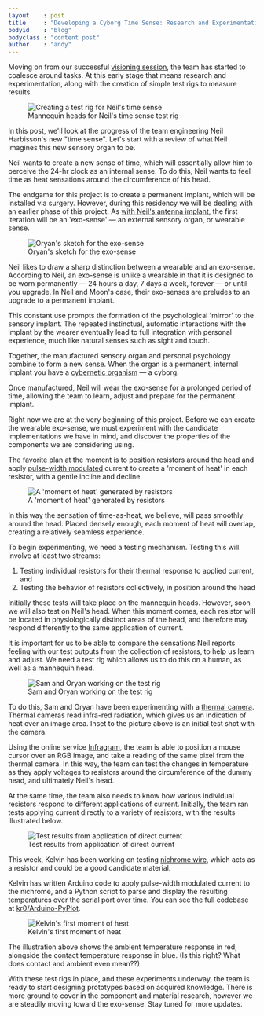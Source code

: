 ```yaml
---
layout    : post
title     : "Developing a Cyborg Time Sense: Research and Experimentation"
bodyid    : "blog"
bodyclass : "content post"
author    : "andy"
---
```

Moving on from our successful <a href="/blog/visioning-session-with-the-cyborgs/">visioning session</a>, the team has started to coalesce around tasks. At this early stage that means research and experimentation, along with the creation of simple test rigs to measure results.

<figure>
	<img src="/images/posts/2016-06-29-team-gets-started-on-research/test-rig.jpg" alt="Creating a test rig for Neil's time sense" />
	<figcaption>Mannequin heads for Neil's time sense test rig</figcaption>
</figure>

In this post, we'll look at the progress of the team engineering Neil Harbisson's new "time sense". Let's start with a review of what Neil imagines this new sensory organ to be.

<!--excerpt-ends-->

Neil wants to create a new sense of time, which will essentially allow him to perceive the 24-hr clock as an internal sense. To do this, Neil wants to feel time as heat sensations around the circumference of his head.

The endgame for this project is to create a permanent implant, which will be installed via surgery. However, during this residency we will be dealing with an earlier phase of this project. As [with Neil's antenna implant](/blog/introducing-cyborg-foundation/), the first iteration will be an 'exo-sense' &mdash; an external sensory organ, or wearable sense.

<figure>
	<img src="/images/posts/2016-06-29-team-gets-started-on-research/exo-sense-sketch.png" alt="Oryan's sketch for the exo-sense" />
	<figcaption>Oryan's sketch for the exo-sense</figcaption>
</figure>

Neil likes to draw a sharp distinction between a wearable and an exo-sense. According to Neil, an exo-sense is unlike a wearable in that it is designed to be worn permanently &mdash; 24 hours a day, 7 days a week, forever &mdash; or until you upgrade. In Neil and Moon's case, their exo-senses are preludes to an upgrade to a permanent implant.

This constant use prompts the formation of the psychological 'mirror' to the sensory implant. The repeated instinctual, automatic interactions with the implant by the wearer eventually lead to full integration with personal experience, much like natural senses such as sight and touch.

Together, the manufactured sensory organ and personal psychology combine to form a new sense. When the organ is a permanent, internal implant you have a [cybernetic organism](https://en.wikipedia.org/wiki/Cyborg) &mdash; a cyborg.

Once manufactured, Neil will wear the exo-sense for a prolonged period of time, allowing the team to learn, adjust and prepare for the permanent implant.

Right now we are at the very beginning of this project. Before we can create the wearable exo-sense, we must experiment with the candidate implementations we have in mind, and discover the properties of the components we are considering using.

The favorite plan at the moment is to position resistors around the head and apply [pulse-width modulated](https://en.wikipedia.org/wiki/Pulse-width_modulation) current to create a 'moment of heat' in each resistor, with a gentle incline and decline.

<figure>
	<img src="/images/posts/2016-06-29-team-gets-started-on-research/diagram.jpg" alt="A 'moment of heat' generated by resistors" />
	<figcaption>A 'moment of heat' generated by resistors</figcaption>
</figure>

In this way the sensation of time-as-heat, we believe, will pass smoothly around the head. Placed densely enough, each moment of heat will overlap, creating a relatively seamless experience.

To begin experimenting, we need a testing mechanism. Testing this will involve at least two streams:

1. Testing individual resistors for their thermal response to applied current, and
2. Testing the behavior of resistors collectively, in position around the head

Initially these tests will take place on the mannequin heads. However, soon we will also test on Neil's head. When this moment comes, each resistor will be located in physiologically distinct areas of the head, and therefore may respond differently to the same application of current.

It is important for us to be able to compare the sensations Neil reports feeling with our test outputs from the collection of resistors, to help us learn and adjust. We need a test rig which allows us to do this on a human, as well as a mannequin head.

<figure>
	<img src="/images/posts/2016-06-29-team-gets-started-on-research/sam-oryan.jpg" alt="Sam and Oryan working on the test rig" />
	<figcaption>Sam and Oryan working on the test rig</figcaption>
</figure>

To do this, Sam and Oryan have been experimenting with a [thermal camera](https://en.wikipedia.org/wiki/Thermographic_camera). Thermal cameras read infra-red radiation, which gives us an indication of heat over an image area. Inset to the picture above is an initial test shot with the camera.

Using the online service [Infragram](http://infragram.org/), the team is able to position a mouse cursor over an RGB image, and take a reading of the same pixel from the thermal camera. In this way, the team can test the changes in temperature as they apply voltages to resistors around the circumference of the dummy head, and ultimately Neil's head.

At the same time, the team also needs to know how various individual resistors respond to different applications of current. Initially, the team ran tests applying current directly to a variety of resistors, with the results illustrated below.

<figure>
	<img src="/images/posts/2016-06-29-team-gets-started-on-research/initial-tests.png" alt="Test results from application of direct current" />
	<figcaption>Test results from application of direct current</figcaption>
</figure>

This week, Kelvin has been working on testing [nichrome wire](https://en.wikipedia.org/wiki/Nichrome), which acts as a resistor and could be a good candidate material.

Kelvin has written Arduino code to apply pulse-width modulated current to the nichrome, and a Python script to parse and display the resulting temperatures over the serial port over time. You can see the full codebase at [kr0/Arduino-PyPlot](https://github.com/kr0/Arduino-PyPlot).

<figure>
	<img src="/images/posts/2016-06-29-team-gets-started-on-research/moment-in-heat.jpg" alt="Kelvin's first moment of heat" />
	<figcaption>Kelvin's first moment of heat</figcaption>
</figure>

The illustration above shows the ambient temperature response in red, alongside the contact temperature response in blue. (Is this right? What does contact and ambient even mean??)

With these test rigs in place, and these experiments underway, the team is ready to start designing prototypes based on acquired knowledge. There is more ground to cover in the component and material research, however we are steadily moving toward the exo-sense. Stay tuned for more updates.